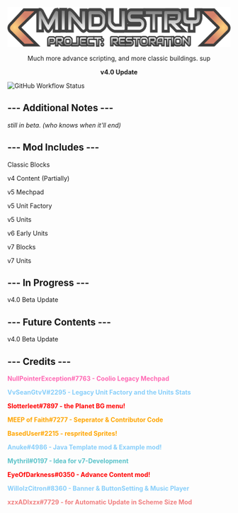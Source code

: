 <p align="center">
  <img width="570" height="90" src="assets/sprites-override/ui/logo.png"> </p>
<p align="center"> Much more advance scripting, and more classic buildings. sup </p>
<strong><p align="center"> v4.0 Update </p></strong>


![GitHub Workflow Status](https://img.shields.io/github/actions/workflow/status/VvSeanGTvV/Project-Restoration/commitTest.yml?label=Build%20Status%3A%20&style=for-the-badge)
## --- Additional Notes ---

_still in beta. (who knows when it'll end)_

## --- Mod Includes ---

Classic Blocks

v4 Content (Partially)

v5 Mechpad

v5 Unit Factory

v5 Units

v6 Early Units

v7 Blocks

v7 Units

## --- In Progress ---

v4.0 Beta Update

## --- Future Contents ---

v4.0 Beta Update

## --- Credits ---

<p align="left"><font color="#ff69b4"><strong>NullPointerException#7763 - Coolio Legacy Mechpad</strong></font></p>
<p align="left"><font color="#87cefa"><strong>VvSeanGtvV#2295 - Legacy Unit Factory and the Units Stats</strong></font></p>
<p align="left"><font color="red"><strong>Slotterleet#7897 - the Planet BG menu!</strong></font></p>
<p align="left"><font color="orange"><strong>MEEP of Faith#7277 - Seperator & Contributor Code</strong></font></p>
<p align="left"><font color="orange"><strong>BasedUser#2215 - resprited Sprites!</strong></font></p>
<p align="left"><font color="#87cefa"><strong>Anuke#4986 - Java Template mod & Example mod!</strong></font></p>
<p align="left"><font color="#59c2c9"><strong>Mythril#0197 - Idea for v7-Development </strong></font></p>
<p align="left"><font color="red"><strong>EyeOfDarkness#0350 - Advance Content mod!</strong></font></p>
<p align="left"><font color="#87cefa"><strong>WilloIzCitron#8360 - Banner & ButtonSetting & Music Player</strong></font></p>
<p align="left"><font color="#f08080"><strong>xzxADIxzx#7729 - for Automatic Update in Scheme Size Mod</strong></font></p>
